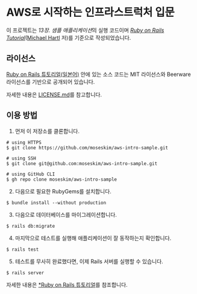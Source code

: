 # AWS로 시작하는 인프라스트럭처 입문

이 프로젝트는 *13장. 샘플 애플리케이션*의 실행 코드이며 [*Ruby on Rails Tutorial*](https://www.learnenough.com/ruby-on-rails-6th-edition-tutorial)([Michael Hartl](http://www.michaelhartl.com/) 저)를 기준으로 작성되었습니다.

## 라이선스

[Ruby on Rails 튜토리얼(일본어)](https://railstutorial.jp/) 안에 있는 소스 코드는 MIT 라이선스와 Beerware 라이선스를 기반으로 공개되어 있습니다.

자세한 내용은 [LICENSE.md](LICENSE.md)를 참고합니다.

## 이용 방법

1. 먼저 이 저장소를 클론합니다.

```
# using HTTPS
$ git clone https://github.com/moseskim/aws-intro-sample.git

# using SSH
$ git clone git@github.com:moseskim/aws-intro-sample.git

# using GitHub CLI
$ gh repo clone moseskim/aws-intro-sample
```

2. 다음으로 필요한 RubyGems를 설치합니다.

```
$ bundle install --without production
```

3. 다음으로 데이터베이스를 마이그레이션합니다.

```
$ rails db:migrate
```

4. 마지막으로 테스트를 실행해 애플리케이션이 잘 동작하는지 확인합니다.

```
$ rails test
```

5. 테스트를 무사히 완료했다면, 이제 Rails 서버를 실행할 수 있습니다.

```
$ rails server
```

자세한 내용은 [*Ruby on Rails 튜토리얼](https://www.learnenough.com/ruby-on-rails-6th-edition-tutorial)를 참조합니다.
